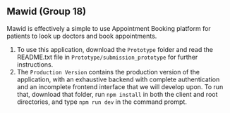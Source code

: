 ## Mawid (Group 18)

Mawid is effectively a simple to use Appointment Booking platform for patients to look up doctors and book appointments.

1) To use this application, download the ```Prototype``` folder and read the README.txt file in  ```Prototype/submission_prototype``` for further instructions.
2) The ```Production Version``` contains the production version of the application, with an exhaustive backend with complete authentication and an incomplete frontend interface that we will develop upon. To run that, download that folder, run ```npm install``` in both the client and root directories, and type ```npm run dev``` in the command prompt.
